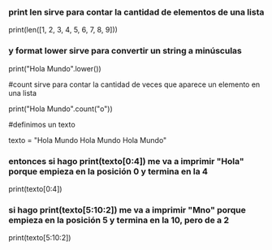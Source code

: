 ### print len sirve para contar la cantidad de elementos de una lista

print(len([1, 2, 3, 4, 5, 6, 7, 8, 9]))

### y format lower sirve para convertir un string a minúsculas

print("Hola Mundo".lower())

#count sirve para contar la cantidad de veces que aparece un elemento en una lista

print("Hola Mundo".count("o"))

#definimos un texto

texto = "Hola Mundo Hola Mundo Hola Mundo"

### entonces si hago print(texto[0:4]) me va a imprimir "Hola" porque empieza en la posición 0 y termina en la 4

print(texto[0:4])

###  si hago print(texto[5:10:2]) me va a imprimir "Mno" porque empieza en la posición 5 y termina en la 10, pero de a 2

print(texto[5:10:2])